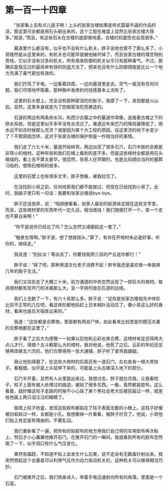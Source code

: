 # 第一百一十四章


　　”张家看上去有点儿底子啊！上头的张家古楼如果是样式雷最牛逼的作品的话，那这里可全都是用石头砸出来的，这个工程在难度上显然比张家古楼大得多。”我道，”而且，有这些石头在古楼的底部做地基，古楼的抗震性也会高很多。”

　　墓道里什么都没有，似乎也不会有什么机关。胖子说他也管不了那么多了，小哥既然是从这里来的，有机关也可能早就被他破坏掉了。而且张家古楼的理念特别奇怪，它似乎没有过多的机关，所有用来防御的机关似乎只有那种毒气。不过，那确实是我见过的最简单有效的防盗方法了，想来也没有什么防御措施是比让一个地方充满了毒气更加有效的。

　　我们拧亮了手电，一边看着四周，一边向墓道里走去。空气一直没有任何问题，我们尽情地呼吸着，那种胸中发疼的灼烧感基本上消失了。

　　这里的石头壁上，完全没有那种密洛陀的影子。我摸了一下，发现都是火山岩。显然，这里本身就是为了防御密洛陀而建造的。

　　石道的两边有两条排水沟，和西沙古墓之中的墓道作常像，连接着古楼之下的排水系统。但是这里似手多年没有水流过了。难道近年来巴乃的降雨量降低了，雨水远不如古时候那么充沛？或是因为某个大工程的原因，往这里流的地下水变少了？不管原因怎样，这对于张家古楼的保护倒是一件相当好的事情。

　　我们走了六七十米，墓道开始转弯。两边出现了很多石穴，石穴中放的全都是非常小的棺材。这种布局和我们在楼上看到的差不多。但是这些棺材全都是用石头做成的，看上去不算太豪华。很显然，张家人在早期时，也是比较顺应当时的墓葬习俗的，使用石棺椁的居多。

　　这里的石壁上也有很多文字。胖子想看，被我拉住了。

　　在没找到小哥之前，任何线索我们都不能放过，但现在已经找到小哥了。此时，我脑子里只有一句话：我要和张家古楼说bye-bye。

　　胖子还没放弃，说：“咱顺便看看，张家人最初的起源肯定就在这些文字里，而且，这些棺材里的东西年代一定久远，相当值钱！我们随便打开一个，拿一个走也不算白来啊！”

　　”你不是说你已经怂了吗？怎么忽然又琢磨起这一套了。”

　　”触景生情啊。”胖子道，想了想就摇头，”算了，有你在开棺材未必是好事，听你的，继续走。”

　　我说道：“别扯淡！等出去了，你要钱我把三叔的产业送你都行！”

　　胖子说：“得了吧，那种黑道文化老子消费不起！胖爷我还是喜欢做一单就爽几年的贩子生活。”

　　我们又往前走了大概三十米，前方通道的中央忽然出现了一排巨大的棺材。每具棺材都有双开门的冰箱那么大，呈一字排列放在石道的边缘。

　　我们上去数了一下，有六十具那么多。胖子说：“这些是张家古楼祖先中体形比较不正常的几位吧，看这体形都他妈赶上日本相扑运动员了。像小哥这么好的身材，看来也是后天锻炼出来的。”

　　我道：“这些都是合葬棺，里面都有两具尸体，如此看来比较恩爱的模范夫妻的合葬棺都在这里了。”

　　胖子看了之后大为感慨一一如果以后他和云彩也来合葬，这棺材肯定还得再大点儿才行，得搞个五斗橱那么大的棺材。我对他说，他死了之后，云彩的年纪还足够再改嫁五六次的，他们合葬得用一张大通铺，胖子听了直骂我龌龊。

　　我让他别琢磨了。在这些大棺材的后面还有一道石门，左右各有一根大黑柱子。看粗细，似乎是上头延伸下来的，可能是上头古楼深入地下的部分。

　　石门半开着，显然有人从里面出来过。我想过去，胖子就拉住我，让我看柱子。柱子上面有被人处理过的痕迹，被贴了很多东西。一看，竟然都是胶布。这么看着，就好像这柱子走路的时候不小心踩了某个黑社会老大后被狂扁过一样，就差给他画上两只泪汪汪的眼睛了。

　　我爬上柱子检査，发现这些胶布都贴在了柱子表面无数的小眼上。这柱子好像被白蚁蛀过一样，全都是小孔。我想撕掉一片看看，被胖子栏住了。他说，小哥他们贴上肯定是有理由的，不要乱动。

　　我们重新看了一遍，把所有的贴胶布的地方用我们自己带的军用胶布再次粘上，然后才小心翼翼地推开石门。在推开石门的一瞬间，我就看到所有的胶布忽然吸了一下，似乎洞口有什么气压变化。

　　果然有蹊跷，不知道不贴上会发生什么后果，说不定会有无数毒针射出来。我突然想起这个古墓是可以利用气压作为动力驱动机关的，这种机关可以做得相当巧妙。

　　石门被推开之后，我们侧身进入，举着手电迅速射向所有的角落。里面是一个石室。

